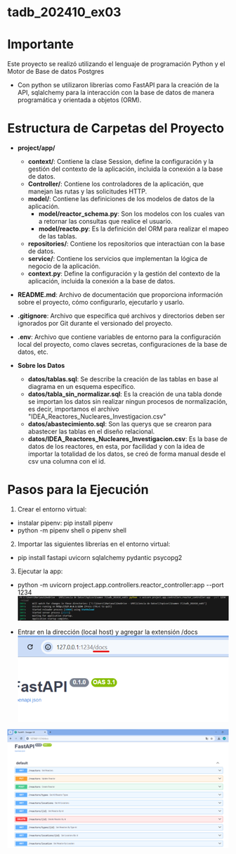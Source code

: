 # tadb_202410_ex03

# Importante
Este proyecto se realizó utilizando el lenguaje de programación Python y el Motor de Base de datos Postgres
- Con python se utilizaron librerías como FastAPI para la creación de la API, sqlalchemy para la interacción con la base de datos de manera programática y orientada a objetos (ORM).

# Estructura de Carpetas del Proyecto

- **project/app/**
  - **context/**: Contiene la clase Session, define la configuración y la gestión del contexto de la aplicación, incluida la conexión a la base de datos.
  - **Controller/**: Contiene los controladores de la aplicación, que manejan las rutas y las solicitudes HTTP.
  - **model/**: Contiene las definiciones de los modelos de datos de la aplicación.
    - **model/reactor_schema.py**: Son los modelos con los cuales van a retornar las consultas que realice el usuario.
    - **model/reacto.py**: Es la definición del ORM para realizar el mapeo de las tablas.
  - **repositories/**: Contiene los repositorios que interactúan con la base de datos.
  - **service/**: Contiene los servicios que implementan la lógica de negocio de la aplicación.
  - **context.py**: Define la configuración y la gestión del contexto de la aplicación, incluida la conexión a la base de datos.
- **README.md**: Archivo de documentación que proporciona información sobre el proyecto, cómo configurarlo, ejecutarlo y usarlo.
- **.gitignore**: Archivo que especifica qué archivos y directorios deben ser ignorados por Git durante el versionado del proyecto.
- **.env**: Archivo que contiene variables de entorno para la configuración local del proyecto, como claves secretas, configuraciones de la base de datos, etc.

- **Sobre los Datos**
  
  - **datos/tablas.sql**: Se describe la creación de las tablas en base al diagrama en un esquema específico.
  - **datos/tabla_sin_normalizar.sql**: Es la creación de una tabla donde se importan los datos sin realizar ningun procesos de normalización, es decir, importamos el archivo "IDEA_Reactores_Nucleares_Investigacion.csv"
  - **datos/abastecimiento.sql**: Son las querys que se crearon para abastecer las tablas en el diseño relacional. 
  - **datos/IDEA_Reactores_Nucleares_Investigacion.csv**: Es la base de datos de los reactores, en esta, por facilidad y con la idea de importar la totalidad de los datos, se creó de forma manual desde el csv una columna con el id.

# Pasos para la Ejecución

1. Crear el entorno virtual:
- instalar pipenv: pip install pipenv
- python -m pipenv shell o pipenv shell

2. Importar las siguientes librerías en el entorno virtual:
  - pip install fastapi uvicorn sqlalchemy pydantic psycopg2
  
3. Ejecutar la app:
  - python -m uvicorn project.app.controllers.reactor_controller:app --port 1234
  ![alt text](image.png)

  - Entrar en la dirección (local host) y agregar la extensión /docs
  ![alt text](image-1.png)

  ![alt text](image-2.png)




